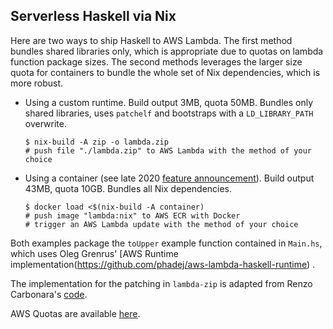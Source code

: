 ## Serverless Haskell via Nix

Here are two ways to ship Haskell to AWS Lambda. The first method bundles shared libraries only, which is appropriate due to quotas on lambda function package sizes. The second methods leverages the larger size quota for containers to bundle the whole set of Nix dependencies, which is more robust.

- Using a custom runtime. Build output 3MB, quota 50MB. Bundles only shared libraries, uses `patchelf` and bootstraps with a `LD_LIBRARY_PATH` overwrite.
  ```
  $ nix-build -A zip -o lambda.zip
  # push file "./lambda.zip" to AWS Lambda with the method of your choice
  ```

- Using a container (see late 2020 [feature announcement](https://aws.amazon.com/blogs/aws/new-for-aws-lambda-container-image-support/)). Build output 43MB, quota 10GB. Bundles all Nix dependencies.
  ```
  $ docker load <$(nix-build -A container)
  # push image "lambda:nix" to AWS ECR with Docker
  # trigger an AWS Lambda update with the method of your choice
  ```

Both examples package the `toUpper` example function contained in `Main.hs`, which uses Oleg Grenrus'
[AWS Runtime implementation(https://github.com/phadej/aws-lambda-haskell-runtime)
.

The implementation for the patching in `lambda-zip` is adapted from Renzo Carbonara's
[code](https://github.com/k0001/aws-lambda-nix-haskell).

AWS Quotas are available [here](https://docs.aws.amazon.com/lambda/latest/dg/gettingstarted-limits.html).

